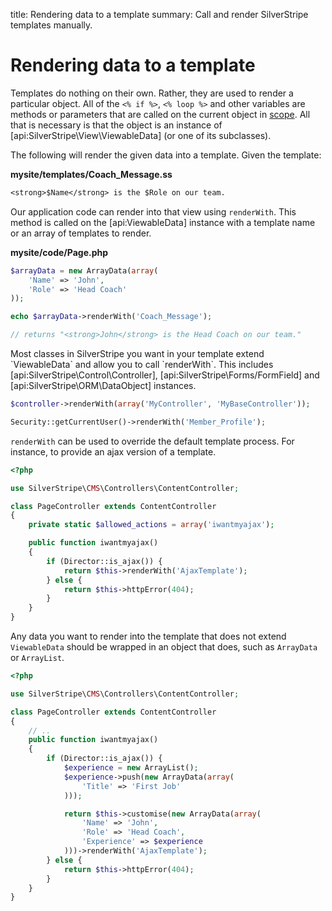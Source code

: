 title: Rendering data to a template
summary: Call and render SilverStripe templates manually.

# Rendering data to a template

Templates do nothing on their own. Rather, they are used to render a particular object.  All of the `<% if %>`, 
`<% loop %>` and other variables are methods or parameters that are called on the current object in 
[scope](syntax#scope).  All that is necessary is that the object is an instance of [api:SilverStripe\View\ViewableData] (or one of its 
subclasses).

The following will render the given data into a template. Given the template:

**mysite/templates/Coach_Message.ss**
    
```ss
<strong>$Name</strong> is the $Role on our team.
```

Our application code can render into that view using `renderWith`. This method is called on the [api:ViewableData] 
instance with a template name or an array of templates to render. 

**mysite/code/Page.php**

```php
$arrayData = new ArrayData(array(
    'Name' => 'John',
    'Role' => 'Head Coach'
));

echo $arrayData->renderWith('Coach_Message');

// returns "<strong>John</strong> is the Head Coach on our team."
```

<div class="info" markdown="1">
Most classes in SilverStripe you want in your template extend `ViewableData` and allow you to call `renderWith`. This 
includes [api:SilverStripe\Control\Controller], [api:SilverStripe\Forms/FormField] and [api:SilverStripe\ORM\DataObject] instances.
</div>

```php
$controller->renderWith(array('MyController', 'MyBaseController'));

Security::getCurrentUser()->renderWith('Member_Profile');
```

`renderWith` can be used to override the default template process. For instance, to provide an ajax version of a 
template.

```php
<?php

use SilverStripe\CMS\Controllers\ContentController;

class PageController extends ContentController
{
    private static $allowed_actions = array('iwantmyajax');

    public function iwantmyajax()
    {
        if (Director::is_ajax()) {
            return $this->renderWith('AjaxTemplate');
        } else {
            return $this->httpError(404);
        }
    }
}
```

Any data you want to render into the template that does not extend `ViewableData` should be wrapped in an object that
does, such as `ArrayData` or `ArrayList`.

```php
<?php

use SilverStripe\CMS\Controllers\ContentController;

class PageController extends ContentController
{
    // ..
    public function iwantmyajax()
    {
        if (Director::is_ajax()) {
            $experience = new ArrayList();
            $experience->push(new ArrayData(array(
                'Title' => 'First Job'
            )));

            return $this->customise(new ArrayData(array(
                'Name' => 'John',
                'Role' => 'Head Coach',
                'Experience' => $experience
            )))->renderWith('AjaxTemplate');
        } else {
            return $this->httpError(404);
        }
    }
}
```
